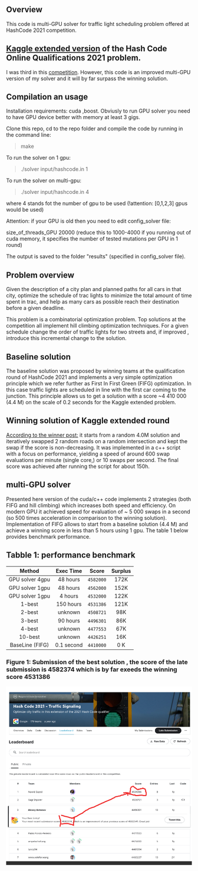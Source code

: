 ## Overview
This code is multi-GPU solver for traffic light scheduling problem offered at HashCode 2021 competition. 

## <a href="https://www.kaggle.com/competitions/hashcode-2021-oqr-extension" target="_blank">Kaggle extended version</a> of the Hash Code Online Qualifications 2021 problem. 

I was third in this <a href="https://www.kaggle.com/competitions/hashcode-2021-oqr-extension/leaderboard" target="_blank">competition</a>. However, this code is an improved multi-GPU version of my solver and it will by far surpass the winning solution.

## Compilation an usage

Installation requirements: cuda ,boost. Obviusly to run GPU solver you need to have GPU device better with memory at least 3 gigs.

Clone this repo, cd to the repo folder and compile the code by running in the command line:

>make

To run the solver on 1 gpu:
>./solver input/hashcode.in 1

To run the solver on multi-gpu:
>./solver input/hashcode.in 4

where 4 stands fot the number of gpu to be used (!attention: [0,1,2,3] gpus would be used)

Attention: if your GPU is old then you need to edit config_solver file:

size_of_threads_GPU  20000 (reduce this to 1000-4000 if you running out of cuda memory, it specifies the number of tested mutations per GPU in 1 round)


The output is saved to the folder "results" (specified in config_solver file).


## Problem overview
Given the description of a city plan and planned paths for all cars in that city,
optimize the schedule of trac lights to minimize the total amount of time spent in
trac, and help as many cars as possible reach their destination before a given deadline.

This problem is a combinatorial optimization problem. Top solutions at the competition all implement  hill climbing optimization techniques. For a given schedule change the order of traffic lights for two streets and, if improved , introduce this incremental change to the solution. 

## Baseline solution
The baseline solution was proposed by winning teams at the qualification round of HashCode 2021 and implements a very simple optimization principle which we refer further as First In First Green (FIFG) optimization. In this case traffic lights are scheduled in line with the first car coming to the junction. This principle allows us to get a solution with a score ~4 410 000 (4.4 M) on the scale of 0.2 seconds for the  Kaggle extended problem.

##  Winning solution of Kaggle extended round
<a href="https://www.kaggle.com/competitions/hashcode-2021-oqr-extension/discussion/243953" target="_blank">According to the winner post:</a> it  starts from a random 4.0M solution and iteratively swapped 2 random roads on a random intersection and kept the swap if the score is non-decreasing. It was implemented in a c++ script with a focus on performance, yielding a speed of around 600 swap evaluations per minute (single core,) or 10 swaps per second. The final score was achieved  after running the script for about 150h.




##  multi-GPU solver
Presented here version of the cuda/c++ code implements 2 strategies  (both FIFG and hill climbing) which increases both speed and efficiency. On modern GPU it achieved speed for evaluation of ~ 5 000 swaps in a second (so 500 times acceleration in comparison to the winning solution). 
Implementation of FIFG allows to start from a baseline solution (4.4 M) and achieve a winning score in less than 5 hours using 1 gpu. The table 1 below provides benchmark performance.


## Tabble 1:  performance benchmark

|  Method                  | Exec Time       | Score         | Surplus    |
|:------------------------:|:---------------:|:-------------:|:----------:|
| GPU solver  4gpu         | 48 hours        |   `4582000`     | 172K       | 
| GPU solver  1gpu         | 48 hours        |   `4562000`     | 152K       | 
| GPU solver  1gpu         | 4 hours         |   `4532000`     | 122K       |
| 1-best                   | 150 hours       |   `4531386`     | 121K       |
| 2-best                   | unknown         |   `4508721`     | 98K        |
| 3-best                   | 90 hours        |   `4496301`     | 86K        |
| 4-best                   | unknown         |   `4477553`     | 67K        |
| 10-best                  | unknown         |   `4426251`     | 16K        |
| BaseLine (FIFG)          | 0.1 second      |   `4410000`     | 0 K        | 

   
 
### Figure 1: Submission of the best solution , the score of the late submission is 4582374 which is by far exeeds the winning score 4531386

![This is an image](figures/leaderbord.png)





